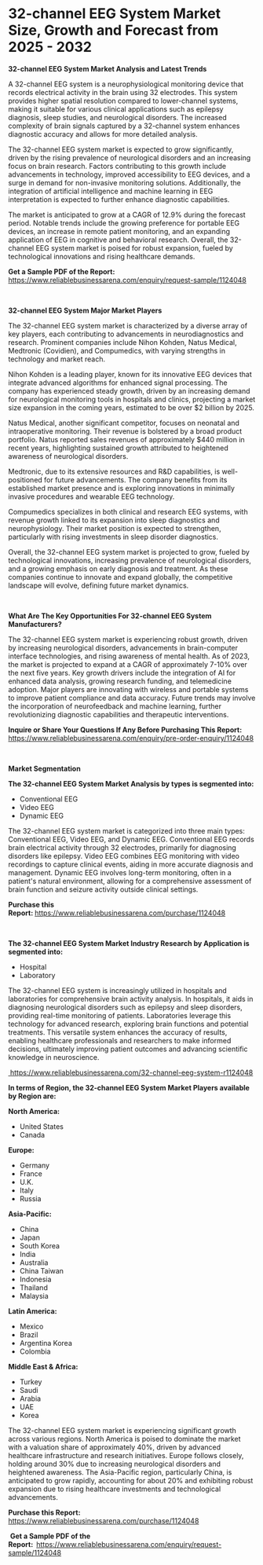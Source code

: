 <p><h1>32-channel EEG System Market Size, Growth and Forecast from 2025 - 2032</h1></p><p><strong>32-channel EEG System Market Analysis and Latest Trends</strong></p>
<p><p>A 32-channel EEG system is a neurophysiological monitoring device that records electrical activity in the brain using 32 electrodes. This system provides higher spatial resolution compared to lower-channel systems, making it suitable for various clinical applications such as epilepsy diagnosis, sleep studies, and neurological disorders. The increased complexity of brain signals captured by a 32-channel system enhances diagnostic accuracy and allows for more detailed analysis.</p><p>The 32-channel EEG system market is expected to grow significantly, driven by the rising prevalence of neurological disorders and an increasing focus on brain research. Factors contributing to this growth include advancements in technology, improved accessibility to EEG devices, and a surge in demand for non-invasive monitoring solutions. Additionally, the integration of artificial intelligence and machine learning in EEG interpretation is expected to further enhance diagnostic capabilities.</p><p>The market is anticipated to grow at a CAGR of 12.9% during the forecast period. Notable trends include the growing preference for portable EEG devices, an increase in remote patient monitoring, and an expanding application of EEG in cognitive and behavioral research. Overall, the 32-channel EEG system market is poised for robust expansion, fueled by technological innovations and rising healthcare demands.</p></p>
<p><strong>Get a Sample PDF of the Report:&nbsp;</strong> <a href="https://www.reliablebusinessarena.com/enquiry/request-sample/1124048?utm_campaign=2185&utm_medium=2&utm_source=Github&utm_content=ia&utm_term=14042025&utm_id=32-channel-eeg-system">https://www.reliablebusinessarena.com/enquiry/request-sample/1124048</a></p>
<p>&nbsp;</p>
<p><strong>32-channel EEG System Major Market Players</strong></p>
<p><p>The 32-channel EEG system market is characterized by a diverse array of key players, each contributing to advancements in neurodiagnostics and research. Prominent companies include Nihon Kohden, Natus Medical, Medtronic (Covidien), and Compumedics, with varying strengths in technology and market reach.</p><p>Nihon Kohden is a leading player, known for its innovative EEG devices that integrate advanced algorithms for enhanced signal processing. The company has experienced steady growth, driven by an increasing demand for neurological monitoring tools in hospitals and clinics, projecting a market size expansion in the coming years, estimated to be over $2 billion by 2025.</p><p>Natus Medical, another significant competitor, focuses on neonatal and intraoperative monitoring. Their revenue is bolstered by a broad product portfolio. Natus reported sales revenues of approximately $440 million in recent years, highlighting sustained growth attributed to heightened awareness of neurological disorders.</p><p>Medtronic, due to its extensive resources and R&D capabilities, is well-positioned for future advancements. The company benefits from its established market presence and is exploring innovations in minimally invasive procedures and wearable EEG technology.</p><p>Compumedics specializes in both clinical and research EEG systems, with revenue growth linked to its expansion into sleep diagnostics and neurophysiology. Their market position is expected to strengthen, particularly with rising investments in sleep disorder diagnostics.</p><p>Overall, the 32-channel EEG system market is projected to grow, fueled by technological innovations, increasing prevalence of neurological disorders, and a growing emphasis on early diagnosis and treatment. As these companies continue to innovate and expand globally, the competitive landscape will evolve, defining future market dynamics.</p></p>
<p>&nbsp;</p>
<p><strong>What Are The Key Opportunities For 32-channel EEG System Manufacturers?</strong></p>
<p><p>The 32-channel EEG system market is experiencing robust growth, driven by increasing neurological disorders, advancements in brain-computer interface technologies, and rising awareness of mental health. As of 2023, the market is projected to expand at a CAGR of approximately 7-10% over the next five years. Key growth drivers include the integration of AI for enhanced data analysis, growing research funding, and telemedicine adoption. Major players are innovating with wireless and portable systems to improve patient compliance and data accuracy. Future trends may involve the incorporation of neurofeedback and machine learning, further revolutionizing diagnostic capabilities and therapeutic interventions.</p></p>
<p><strong>Inquire or Share Your Questions If Any Before Purchasing This Report:</strong> <a href="https://www.reliablebusinessarena.com/enquiry/pre-order-enquiry/1124048?utm_campaign=2185&utm_medium=2&utm_source=Github&utm_content=ia&utm_term=14042025&utm_id=32-channel-eeg-system">https://www.reliablebusinessarena.com/enquiry/pre-order-enquiry/1124048</a></p>
<p>&nbsp;</p>
<p><strong>Market Segmentation</strong></p>
<p><strong>The 32-channel EEG System Market Analysis by types is segmented into:</strong></p>
<p><ul><li>Conventional EEG</li><li>Video EEG</li><li>Dynamic EEG</li></ul></p>
<p><p>The 32-channel EEG system market is categorized into three main types: Conventional EEG, Video EEG, and Dynamic EEG. Conventional EEG records brain electrical activity through 32 electrodes, primarily for diagnosing disorders like epilepsy. Video EEG combines EEG monitoring with video recordings to capture clinical events, aiding in more accurate diagnosis and management. Dynamic EEG involves long-term monitoring, often in a patient's natural environment, allowing for a comprehensive assessment of brain function and seizure activity outside clinical settings.</p></p>
<p><strong>Purchase this Report:&nbsp;</strong><a href="https://www.reliablebusinessarena.com/purchase/1124048?utm_campaign=2185&utm_medium=2&utm_source=Github&utm_content=ia&utm_term=14042025&utm_id=32-channel-eeg-system">https://www.reliablebusinessarena.com/purchase/1124048</a></p>
<p>&nbsp;</p>
<p><strong>The 32-channel EEG System Market Industry Research by Application is segmented into:</strong></p>
<p><ul><li>Hospital</li><li>Laboratory</li></ul></p>
<p><p>The 32-channel EEG system is increasingly utilized in hospitals and laboratories for comprehensive brain activity analysis. In hospitals, it aids in diagnosing neurological disorders such as epilepsy and sleep disorders, providing real-time monitoring of patients. Laboratories leverage this technology for advanced research, exploring brain functions and potential treatments. This versatile system enhances the accuracy of results, enabling healthcare professionals and researchers to make informed decisions, ultimately improving patient outcomes and advancing scientific knowledge in neuroscience.</p></p>
<p><a href="https://www.reliablebusinessarena.com/32-channel-eeg-system-r1124048?utm_campaign=2185&utm_medium=2&utm_source=Github&utm_content=ia&utm_term=14042025&utm_id=32-channel-eeg-system">&nbsp;https://www.reliablebusinessarena.com/32-channel-eeg-system-r1124048</a></p>
<p><strong>In terms of Region, the 32-channel EEG System Market Players available by Region are:</strong></p>
<p>
    <p> <strong> North America: </strong>
        <ul>
            <li>United States</li>
            <li>Canada</li>
        </ul>
        </p> 
    <p> <strong> Europe: </strong>
        <ul>
            <li>Germany</li>
            <li>France</li>
            <li>U.K.</li>
            <li>Italy</li>
            <li>Russia</li>
        </ul>
        </p> 
    <p> <strong> Asia-Pacific: </strong>
        <ul>
            <li>China</li>
            <li>Japan</li>
            <li>South Korea</li>
            <li>India</li>
            <li>Australia</li>
            <li>China Taiwan</li>
            <li>Indonesia</li>
            <li>Thailand</li>
            <li>Malaysia</li>
        </ul>
        </p> 
    <p> <strong> Latin America: </strong>
        <ul>
            <li>Mexico</li>
            <li>Brazil</li>
            <li>Argentina Korea</li>
            <li>Colombia</li>
        </ul>
        </p> 
    <p> <strong> Middle East & Africa: </strong>
        <ul>
            <li>Turkey</li>
            <li>Saudi</li>
            <li>Arabia</li>
            <li>UAE</li>
            <li>Korea</li>
        </ul>
    </p>
    </p>
<p><p>The 32-channel EEG system market is experiencing significant growth across various regions. North America is poised to dominate the market with a valuation share of approximately 40%, driven by advanced healthcare infrastructure and research initiatives. Europe follows closely, holding around 30% due to increasing neurological disorders and heightened awareness. The Asia-Pacific region, particularly China, is anticipated to grow rapidly, accounting for about 20% and exhibiting robust expansion due to rising healthcare investments and technological advancements.</p></p>
<p><strong>Purchase this Report: </strong><a href="https://www.reliablebusinessarena.com/purchase/1124048?utm_campaign=2185&utm_medium=2&utm_source=Github&utm_content=ia&utm_term=14042025&utm_id=32-channel-eeg-system">https://www.reliablebusinessarena.com/purchase/1124048</a></p>
<p>&nbsp;<strong>Get a Sample PDF of the Report:&nbsp;&nbsp;</strong><a href="https://www.reliablebusinessarena.com/enquiry/request-sample/1124048?utm_campaign=2185&utm_medium=2&utm_source=Github&utm_content=ia&utm_term=14042025&utm_id=32-channel-eeg-system">https://www.reliablebusinessarena.com/enquiry/request-sample/1124048</a></p>
<p><strong></strong></p>
<p><p></p><p></p><p></p></p>